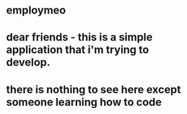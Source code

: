# employmeo
# dear friends - this is a simple application that i'm trying to develop.
# there is nothing to see here except someone learning how to code
